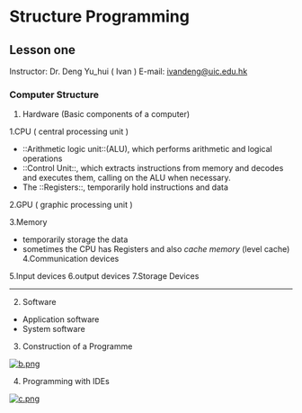 # Structure Programming

## Lesson one 
Instructor: Dr. Deng Yu_hui ( Ivan )
E-mail: ivandeng@uic.edu.hk


### Computer Structure
1. Hardware (Basic components of a computer)

 1.CPU ( central processing unit )
  * ::Arithmetic logic unit::(ALU), which performs arithmetic and logical operations
  * ::Control Unit::, which extracts instructions from memory and decodes and executes them, calling on the ALU when necessary.
  * The ::Registers::, temporarily hold instructions and data

 2.GPU ( graphic processing unit )

 3.Memory
  * temporarily storage the data 
  * sometimes the CPU has Registers and also *cache memory* (level cache) 
 4.Communication devices

 5.Input devices
 6.output devices 
 7.Storage Devices
- - - -
2. Software
 * Application software 
 * System software 

3. Construction of a Programme 

[![b.png](https://i.loli.net/2017/09/27/59cb36e37ddc8.png)](https://i.loli.net/2017/09/27/59cb36e37ddc8.png)

4. Programming with IDEs
 
[![c.png](https://i.loli.net/2017/09/27/59cb36e37176f.png)](https://i.loli.net/2017/09/27/59cb36e37176f.png)
